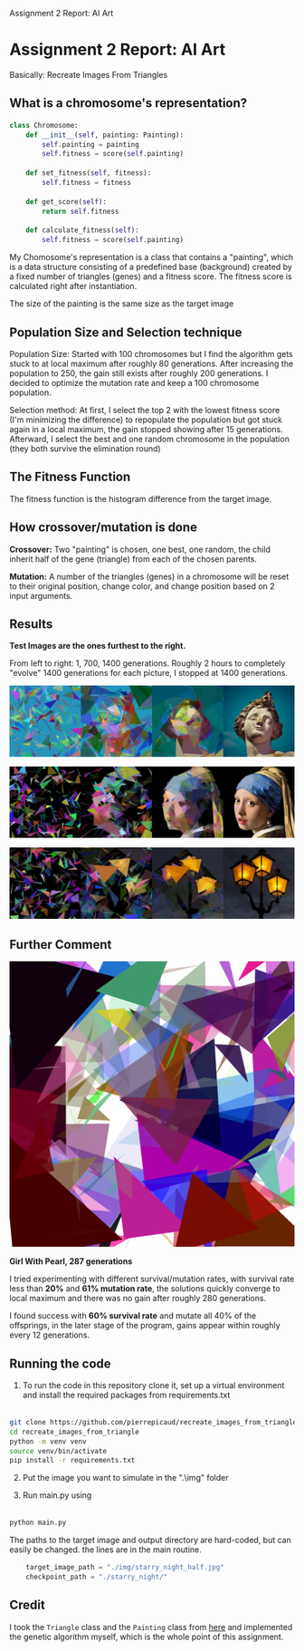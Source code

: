 Assignment 2 Report: AI Art

# Assignment 2 Report: AI Art

Basically: Recreate Images From Triangles

## What is a chromosome's representation?

```python
class Chromosome:
    def __init__(self, painting: Painting):
        self.painting = painting
        self.fitness = score(self.painting)

    def set_fitness(self, fitness):
        self.fitness = fitness

    def get_score(self):
        return self.fitness

    def calculate_fitness(self):
        self.fitness = score(self.painting)
```

My Chomosome's representation is a class that contains a "painting", which is a data structure consisting of a predefined base (background) created by a fixed number of triangles (genes) and a fitness score. The fitness score is calculated right after instantiation.

The size of the painting is the same size as the target image

## Population Size and Selection technique

Population Size: Started with 100 chromosomes but I find the algorithm gets stuck to at local maximum after roughly 80 generations. After increasing the population to 250, the gain still exists after roughly 200 generations. I decided to optimize the mutation rate and keep a 100 chromosome population.

Selection method: At first, I select the top 2 with the lowest fitness score (I'm minimizing the difference) to repopulate the population but got stuck again in a local maximum, the gain stopped showing after 15 generations. Afterward, I select the best and one random chromosome in the population (they both survive the elimination round)

## The Fitness Function
The fitness function is the histogram difference from the target image.

## How crossover/mutation is done
**Crossover:** Two "painting" is chosen, one best, one random, the child inherit half of the gene (triangle) from each of the chosen parents.

**Mutation:** A number of the triangles (genes) in a chromosome will be reset to their original position, change color, and change position based on 2 input arguments.

## Results
**Test Images are the ones furthest to the right.**

From left to right: 1, 700, 1400 generations. Roughly 2 hours to completely "evolve" 1400 generations for each picture, I stopped at 1400 generations.


![1.jpeg](./_resources/2882a38c87cb44f09ae18f74df977658.jpeg)



![2.jpeg](./_resources/e8b3986801de4bb79edb0f154cacfb69.jpeg)



![3.jpeg](./_resources/8c1e2e7e2f044139b4e0ce148e6732f8.jpeg)


## Further Comment



![drawing_00287.png](./_resources/3c36dd1e4fa74c2aad688fd1c0cf76f8.png)


**Girl With Pearl, 287 generations**

I tried experimenting with different survival/mutation rates, with survival rate less than **20%** and **61% mutation rate**, the solutions quickly converge to local maximum and there was no gain after roughly 280 generations.

I found success with **60% survival rate** and mutate all 40% of the offsprings, in the later stage of the program, gains appear within roughly every 12 generations.

## Running the code

1. To run the code in this repository clone it, set up a virtual environment and install the required packages from requirements.txt

```bash

git clone https://github.com/pierrepicaud/recreate_images_from_triangle.git
cd recreate_images_from_triangle
python -m venv venv
source venv/bin/activate
pip install -r requirements.txt

```

2. Put the image you want to simulate in the ".\img\" folder

3. Run main.py using

```bash

python main.py

```

The paths to the target image and output directory are hard-coded, but can easily be changed. the lines are in the main
routine.

```python
    target_image_path = "./img/starry_night_half.jpg"
    checkpoint_path = "./starry_night/"
```


## Credit
I took the `Triangle` class and the `Painting` class from [here](https://github.com/4dcu-be/Genetic-Art-Algorithm.git) and implemented the genetic algorithm myself, which is the whole point of this assignment.
